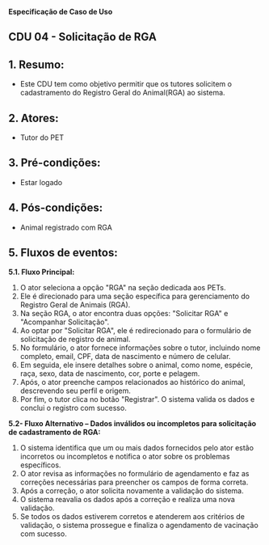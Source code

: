 **Especificação de Caso de Uso** 

##  CDU 04 - Solicitação de RGA

## 1. Resumo:

- Este CDU tem como objetivo permitir que os tutores solicitem o cadastramento do Registro Geral do Animal(RGA) ao sistema.

## 2. Atores:
- Tutor do PET

## 3. Pré-condições:

- Estar logado

## 4. Pós-condições:

- Animal registrado com RGA

## 5. Fluxos de eventos: 
**5.1. Fluxo Principal:** 

1. O ator seleciona a opção "RGA" na seção dedicada aos PETs.
2. Ele é direcionado para uma seção específica para gerenciamento do Registro Geral de Animais (RGA).
3. Na seção RGA, o ator encontra duas opções: "Solicitar RGA" e "Acompanhar Solicitação".
4. Ao optar por "Solicitar RGA", ele é redirecionado para o formulário de solicitação de registro de animal.
5. No formulário, o ator fornece informações sobre o tutor, incluindo nome completo, email, CPF, data de nascimento e número de celular.
6. Em seguida, ele insere detalhes sobre o animal, como nome, espécie, raça, sexo, data de nascimento, cor, porte e pelagem.
7. Após, o ator preenche campos relacionados ao histórico do animal, descrevendo seu perfil e origem.
8. Por fim, o tutor clica no botão "Registrar". O sistema valida os dados e conclui o registro com sucesso.


**5.2- Fluxo Alternativo – Dados inválidos ou incompletos para solicitação de cadastramento de RGA:** 

1. O sistema identifica que um ou mais dados fornecidos pelo ator estão incorretos ou incompletos e notifica o ator sobre os problemas específicos. 
2. O ator revisa as informações no formulário de agendamento e faz as correções necessárias para preencher os campos de forma correta. 
3. Após a correção, o ator solicita novamente a validação do sistema.
4. O sistema reavalia os dados após a correção e realiza uma nova validação.
5. Se todos os dados estiverem corretos e atenderem aos critérios de validação, o sistema prossegue e finaliza o agendamento de vacinação com sucesso.


